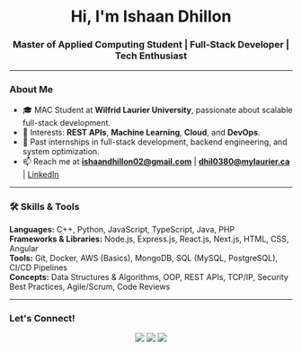 <h1 align="center">Hi, I'm Ishaan Dhillon</h1>
<h3 align="center">Master of Applied Computing Student | Full-Stack Developer | Tech Enthusiast</h3>

---

### About Me
- 🎓 MAC Student at **Wilfrid Laurier University**, passionate about scalable full-stack development.
- 🔬 Interests: **REST APIs**, **Machine Learning**, **Cloud**, and **DevOps**.
- 💼 Past internships in full-stack development, backend engineering, and system optimization.
- 📫 Reach me at **ishaandhillon02@gmail.com** | **dhil0380@mylaurier.ca** | [LinkedIn](https://www.linkedin.com/in/ishaan-dhillon-080182235/)

---

### 🛠️ Skills & Tools

**Languages:** C++, Python, JavaScript, TypeScript, Java, PHP  
**Frameworks & Libraries:** Node.js, Express.js, React.js, Next.js, HTML, CSS, Angular  
**Tools:** Git, Docker, AWS (Basics), MongoDB, SQL (MySQL, PostgreSQL), CI/CD Pipelines  
**Concepts:** Data Structures & Algorithms, OOP, REST APIs, TCP/IP, Security Best Practices, Agile/Scrum, Code Reviews


---

### Let's Connect!

<p align="center">
  <a href="mailto:dhil0380@mylaurier.ca"><img src="https://img.shields.io/badge/Email-DHIL0380%40mylaurier.ca-D14836?style=for-the-badge&logo=gmail&logoColor=white" /></a>
  <a href="https://www.linkedin.com/in/ishaan-dhillon-080182235/"><img src="https://img.shields.io/badge/LinkedIn-Profile-blue?style=for-the-badge&logo=linkedin&logoColor=white" /></a>
  <a href="https://github.com/amateurandroid"><img src="https://img.shields.io/badge/GitHub-amateurandroid-black?style=for-the-badge&logo=github&logoColor=white" /></a>
</p>

